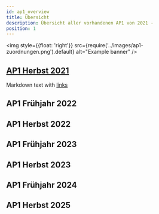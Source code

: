 ```yaml
---
id: ap1_overview
title: Übersicht
description: Übersicht aller vorhandenen AP1 von 2021 - 
position: 1
---
```


<img style={{float: 'right'}}
src={require('../images/ap1-zuordnungen.png').default}
alt="Example banner"
/>

## [AP1 Herbst 2021](../2021/ap1h_2021.md)
Markdown text with [links](hello.md)
## AP1 Frühjahr 2022
## AP1 Herbst 2022
## AP1 Frühjahr 2023
## AP1 Herbst 2023
## AP1 Frühjahr 2024
## AP1 Herbst 2025